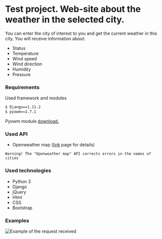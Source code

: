 # Test project. Web-site about the weather in the selected city.


You can enter the city of interest to you and get the current weather in this city. 
You will receive information about:

  - Status
  - Temperature
  - Wind speed
  - Wind direction
  - Humidity
  - Pressure
### Requirements

Used framework and modules

```sh
$ Django==1.11.2
$ pyowm==2.7.1
```
Pyowm module [download.](https://github.com/csparpa/pyowm)

### Used API

 - Openweather map ([link](https://openweathermap.org/api/) page for details)

`Warning! The "Openweather map" API corrects errors in the names of cities`


### Used technologies
  - Python 3
  - Django
  - jQuery
  - Html
  - CSS
  - Bootstrap
  
### Examples
![Example of the request received ](https://github.com/BLR-55/weather/blob/viktor_dev/examples/example_1.png)
